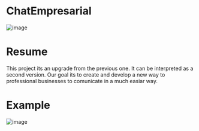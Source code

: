 # ChatEmpresarial

![image](https://github.com/T3nco/ChatEmpresarial/assets/86982363/91718702-81d6-426d-a172-06eb65a631f1)


# Resume

This project its an upgrade from the previous one. It can be interpreted as a second version.
Our goal its to create and develop a new way to professional businesses to comunicate in a
much easiar way.


# Example

![image](https://github.com/T3nco/PsiocologoS/assets/86982363/e7379962-9c80-40c5-a029-9e11db8b5cf9)



